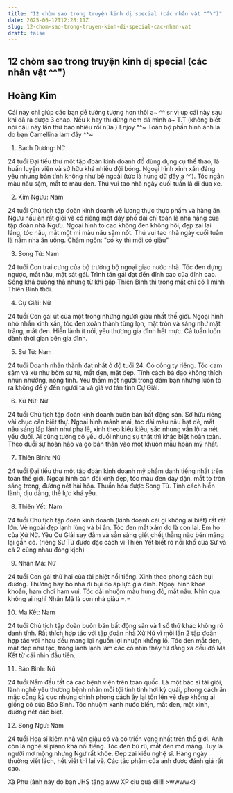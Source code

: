 ```yaml
---
title: "12 chòm sao trong truyện kinh dị special (các nhân vật ^^\")"
date: 2025-06-12T12:28:11Z
slug: 12-chom-sao-trong-truyen-kinh-di-special-cac-nhan-vat
draft: false
---
```


## 12 chòm sao trong truyện kinh dị special (các nhân vật ^^")

## Hoàng Kim

Cái này chỉ giúp các bạn dễ tưởng tượng hơn thôi a~ ^^ sr vì up cái này sau khi đã ra được 3 chap. Nếu k hay thì đừng ném đá mình a~ T.T (không biết nói câu này lần thứ bao nhiêu rồi nữa ) Enjoy ^^~ Toàn bộ phần hình ảnh là do bạn Camellina làm đấy ^^~
 
 
 
1. Bạch Dương: Nữ
 

24 tuổi
Đại tiểu thư một tập đoàn kinh doanh đồ dùng dụng cụ thể thao, là huấn luyện viên và sở hữu khá nhiều đội bóng. Ngoại hình xinh xắn đáng yêu nhưng bản tính không như bề ngoài (tức là hung dữ đấy ạ ^^). Tóc ngắn màu nâu sậm, mắt to màu đen. Thú vui tao nhã ngày cuối tuần là đi đua xe.
 
2. Kim Ngưu: Nam

 
24 tuổi
Chủ tịch tập đoàn kinh doanh về lương thực thực phẩm và hàng ăn. Ngưu nấu ăn rất giỏi và có riêng một dãy phố dài chỉ toàn là nhà hàng của tập đoàn nhà Ngưu. Ngoại hình to cao không đen không hôi, đẹp zai lai láng, tóc nâu, mắt một mí màu nâu sậm nốt. Thú vui tao nhã ngày cuối tuần là nằm nhà ăn uống. Châm ngôn: "có ky thì mới có giàu"
 
3. Song Tử: Nam
 

24 tuổi
Con trai cưng của bộ trưởng bộ ngoại giao nước nhà. Tóc đen dựng ngược, mắt nâu, mặt sát gái. Trình tán gái đạt đến đỉnh cao của đỉnh cao. Sống khá buông thả nhưng từ khi gặp Thiên Bình thì trong mắt chỉ có 1 mình Thiên Bình thôi.
 
4. Cự Giải: Nữ
 

24 tuổi
Con gái út của một trong những người giàu nhất thế giới. Ngoại hình nhỏ nhắn xinh xắn, tóc đen xoăn thành từng lọn, mặt tròn và sáng như mặt trăng, mắt đen. Hiền lành ít nói, yêu thương gia đình hết mực. Cả tuần luôn dành thời gian bên gia đình.
 
5. Sư Tử: Nam

 
24 tuổi
Doanh nhân thành đạt nhất ở độ tuổi 24. Có công ty riêng. Tóc cam sậm và xù như bờm sư tử, mắt đen, mặt đẹp. Tính cách bá đạo không thích nhún nhường, nóng tính. Yêu thầm một người trong đám bạn nhưng luôn tỏ ra không để ý đến người ta và giả vờ tán tỉnh Cự Giải.
 
6. Xử Nữ: Nữ
 

24 tuổi
Chủ tịch tập đoàn kinh doanh buôn bán bất động sản. Sở hữu riêng vài chục căn biệt thự. Ngoại hình mảnh mai, tóc dài màu nâu hạt dẻ, mắt nâu sáng lấp lánh như pha lê, xinh theo kiểu kiêu, sắc nhưng vẫn lộ ra nét yếu đuối. Ai cũng tưởng cô yếu đuối nhưng sự thật thì khác biệt hoàn toàn. Theo đuổi sự hoàn hảo và gò bản thân vào một khuôn mẫu hoàn mỹ nhất.
 
7. Thiên Bình: Nữ
 

24 tuổi
Đại tiểu thư một tập đoàn kinh doanh mỹ phẩm danh tiếng nhất trên toàn thế giới. Ngoại hình cân đối xinh đẹp, tóc màu đen dày dặn, mắt to tròn sáng trong, đường nét hài hòa. Thuần hóa được Song Tử. Tính cách hiền lành, dịu dàng, thể lực khá yếu.
 
8. Thiên Yết: Nam

 
24 tuổi
Chủ tịch tập đoàn kinh doanh (kinh doanh cái gì không ai biết) rất rất lớn. Vẻ ngoài đẹp lạnh lùng và bí ẩn. Tóc đen mắt xám do là con lai. Em họ của Xử Nữ. Yêu Cự Giải say đắm và sẵn sàng giết chết thằng nào bén mảng lại gần cô. (riêng Sư Tử được đặc cách vì Thiên Yết biết rõ nỗi khổ của Sư và cả 2 cùng nhau đóng kịch)
 
9. Nhân Mã: Nữ
 

24 tuổi
Con gái thứ hai của tài phiệt nổi tiếng. Xinh theo phong cách bụi đường. Thường hay bỏ nhà đi bụi do áp lực gia đình. Ngoại hình khỏe khoắn, ham chơi ham vui. Tóc dài nhuộm màu hung đỏ, mắt nâu. Nhìn qua không ai nghĩ Nhân Mã là con nhà giàu =.=
 
10. Ma Kết: Nam
 

24 tuổi
Chủ tịch tập đoàn buôn bán bất động sản và 1 số thứ khác không rõ danh tính. Rất thích hợp tác với tập đoàn nhà Xử Nữ vì mỗi lần 2 tập đoàn hợp tác với nhau đều mang lại nguồn lợi nhuận khổng lồ. Tóc đen mắt đen, mặt đẹp như tạc, trông lành lạnh làm các cô nhìn thấy từ đằng xa đều đổ Ma Kết từ cái nhìn đầu tiên.
 
11. Bảo Bình: Nữ

 
24 tuổi
Nắm đầu tất cả các bệnh viện trên toàn quốc. Là một bác sĩ tài giỏi, lành nghề yêu thương bệnh nhân mỗi tội tính tình hơi kỳ quái, phong cách ăn mặc cũng kỳ cục nhưng chính phong cách ấy lại tôn lên vẻ đẹp không ai giống cô của Bảo Bình. Tóc nhuộm xanh nước biển, mắt đen, mặt xinh, đường nét đặc biệt.
 
12. Song Ngư: Nam
 

24 tuổi
Họa sĩ kiêm nhà văn giàu có và có triển vọng nhất trên thế giới. Anh còn là nghệ sĩ piano khá nổi tiếng. Tóc đen bú rù, mắt đen mơ màng. Tuy là người mơ mộng nhưng Ngư rất khỏe. Đẹp zai kiểu nghệ sĩ. Hàng ngày thường viết lách, hết viết thì lại vẽ. Các tác phẩm của anh được đánh giá rất cao.
 
 
Xà Phu (ảnh này do bạn JHS tặng  aww XP ciu quá đi!!! >wwww<)
